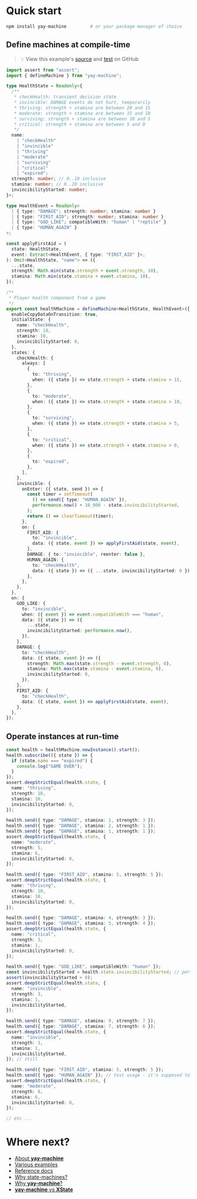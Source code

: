 # Quick start

```sh
npm install yay-machine         # or your package-manager of choice
```

## Define machines at compile-time

> 💡 View this example's <a href="https://github.com/maurice/yay-machine/blob/main/packages/example-machines/src/healthMachine.ts" target="_blank">source</a> and <a href="https://github.com/maurice/yay-machine/blob/main/packages/example-machines/src/__tests__/healthMachine.test.ts" target="_blank">test</a> on GitHub

```typescript
import assert from "assert";
import { defineMachine } from "yay-machine";

type HealthState = Readonly<{
  /**
   * checkHealth: transient decision state
   * invincible: DAMAGE events do not hurt, temporarily
   * thriving: strength + stamina are between 20 and 15
   * moderate: strength + stamina are between 15 and 10
   * surviving: strength + stamina are between 10 and 5
   * critical: strength + stamina are between 5 and 0
   */
  name:
    | "checkHealth"
    | "invincible"
    | "thriving"
    | "moderate"
    | "surviving"
    | "critical"
    | "expired";
  strength: number; // 0..10 inclusive
  stamina: number; // 0..10 inclusive
  invincibilityStarted: number;
}>;

type HealthEvent = Readonly<
  | { type: "DAMAGE"; strength: number; stamina: number }
  | { type: "FIRST_AID"; strength: number; stamina: number }
  | { type: "GOD_LIKE"; compatibleWith: "human" | "reptile" }
  | { type: "HUMAN_AGAIN" }
>;

const applyFirstAid = (
  state: HealthState,
  event: Extract<HealthEvent, { type: "FIRST_AID" }>,
): Omit<HealthState, "name"> => ({
  ...state,
  strength: Math.min(state.strength + event.strength, 10),
  stamina: Math.min(state.stamina + event.stamina, 10),
});

/**
 * Player health component from a game
 */
export const healthMachine = defineMachine<HealthState, HealthEvent>({
  enableCopyDataOnTransition: true,
  initialState: {
    name: "checkHealth",
    strength: 10,
    stamina: 10,
    invincibilityStarted: 0,
  },
  states: {
    checkHealth: {
      always: [
        {
          to: "thriving",
          when: ({ state }) => state.strength + state.stamina > 15,
        },
        {
          to: "moderate",
          when: ({ state }) => state.strength + state.stamina > 10,
        },
        {
          to: "surviving",
          when: ({ state }) => state.strength + state.stamina > 5,
        },
        {
          to: "critical",
          when: ({ state }) => state.strength + state.stamina > 0,
        },
        {
          to: "expired",
        },
      ],
    },
    invincible: {
      onEnter: ({ state, send }) => {
        const timer = setTimeout(
          () => send({ type: "HUMAN_AGAIN" }),
          performance.now() + 10_000 - state.invincibilityStarted,
        );
        return () => clearTimeout(timer);
      },
      on: {
        FIRST_AID: {
          to: "invincible",
          data: ({ state, event }) => applyFirstAid(state, event),
        },
        DAMAGE: { to: "invincible", reenter: false },
        HUMAN_AGAIN: {
          to: "checkHealth",
          data: ({ state }) => ({ ...state, invincibilityStarted: 0 }),
        },
      },
    },
  },
  on: {
    GOD_LIKE: {
      to: "invincible",
      when: ({ event }) => event.compatibleWith === "human",
      data: ({ state }) => ({
        ...state,
        invincibilityStarted: performance.now(),
      }),
    },
    DAMAGE: {
      to: "checkHealth",
      data: ({ state, event }) => ({
        strength: Math.max(state.strength - event.strength, 0),
        stamina: Math.max(state.stamina - event.stamina, 0),
        invincibilityStarted: 0,
      }),
    },
    FIRST_AID: {
      to: "checkHealth",
      data: ({ state, event }) => applyFirstAid(state, event),
    },
  },
});
```

## Operate instances at run-time

```typescript
const health = healthMachine.newInstance().start();
health.subscribe(({ state }) => {
  if (state.name === "expired") {
    console.log("GAME OVER");
  }
});
assert.deepStrictEqual(health.state, {
  name: "thriving",
  strength: 10,
  stamina: 10,
  invincibilityStarted: 0,
});

health.send({ type: "DAMAGE", stamina: 1, strength: 3 });
health.send({ type: "DAMAGE", stamina: 2, strength: 1 });
health.send({ type: "DAMAGE", stamina: 1, strength: 1 });
assert.deepStrictEqual(health.state, {
  name: "moderate",
  strength: 5,
  stamina: 6,
  invincibilityStarted: 0,
});

health.send({ type: "FIRST_AID", stamina: 5, strength: 5 });
assert.deepStrictEqual(health.state, {
  name: "thriving",
  strength: 10,
  stamina: 10,
  invincibilityStarted: 0,
});

health.send({ type: "DAMAGE", stamina: 4, strength: 3 });
health.send({ type: "DAMAGE", stamina: 5, strength: 4 });
assert.deepStrictEqual(health.state, {
  name: "critical",
  strength: 3,
  stamina: 1,
  invincibilityStarted: 0,
});

health.send({ type: "GOD_LIKE", compatibleWith: "human" });
const invincibilityStarted = health.state.invincibilityStarted; // performance.now()
assert(invincibilityStarted > 0);
assert.deepStrictEqual(health.state, {
  name: "invincible",
  strength: 3,
  stamina: 1,
  invincibilityStarted,
});

health.send({ type: "DAMAGE", stamina: 9, strength: 7 });
health.send({ type: "DAMAGE", stamina: 7, strength: 6 });
assert.deepStrictEqual(health.state, {
  name: "invincible",
  strength: 3,
  stamina: 1,
  invincibilityStarted,
}); // still

health.send({ type: "FIRST_AID", stamina: 5, strength: 5 });
health.send({ type: "HUMAN_AGAIN" }); // test usage - it's supposed to be sent from a side-effect via a timer
assert.deepStrictEqual(health.state, {
  name: "moderate",
  strength: 8,
  stamina: 6,
  invincibilityStarted: 0,
});

// etc ...
```

# Where next?

* [About **yay-machine**](https://yay-machine.js.org/)
* [Various examples](https://yay-machine.js.org/examples/toggle.html)
* [Reference docs](https://yay-machine.js.org/reference/state.html)
* [Why state-machines?](https://yay-machine.js.org/articles/why-state-machines.html)
* [Why **yay-machine**?](https://yay-machine.js.org/articles/why-yay-machine.html)
* [**yay-machine** vs **XState**](https://yay-machine.js.org/articles/vs-xstate.html)
